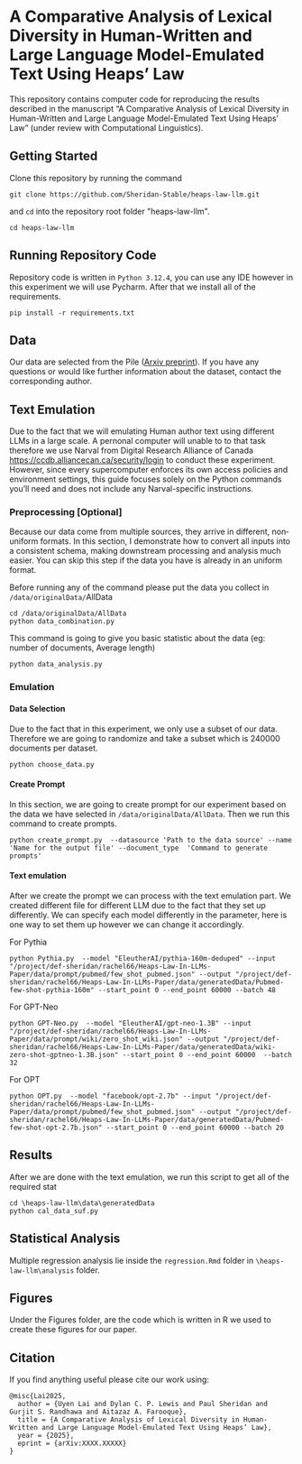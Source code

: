 # A Comparative Analysis of Lexical Diversity in Human-Written and Large Language Model-Emulated Text Using Heaps’ Law

This repository contains computer code for reproducing the results described in the manuscript “A Comparative Analysis of Lexical Diversity in Human-Written and Large Language Model-Emulated Text Using Heaps’ Law” (under review with Computational Linguistics).

## Getting Started

Clone this repository by running the command
```
git clone https://github.com/Sheridan-Stable/heaps-law-llm.git
```

and `cd` into the repository root folder "heaps-law-llm".
```
cd heaps-law-llm
```

## Running Repository Code

Repository code is written in `Python 3.12.4`, you can use any IDE however in this experiment we will use Pycharm. 
After that we install all of the requirements. 

```
pip install -r requirements.txt
```

## Data
Our data are selected from the Pile ([Arxiv preprint](https://arxiv.org/abs/2101.00027)). If you have any questions or would like further information about the dataset, contact the corresponding author.

## Text Emulation
Due to the fact that we will emulating Human author text using different LLMs in a large scale. A pernonal computer will unable to to that task therefore we use Narval from Digital Research Alliance of Canada <https://ccdb.alliancecan.ca/security/login> to conduct these experiment. However, since every supercomputer enforces its own access policies and environment settings, this guide focuses solely on the Python commands you’ll need and does not include any Narval-specific instructions.


### Preprocessing [Optional]
Because our data come from multiple sources, they arrive in different, non‐uniform formats. In this section, I demonstrate how to convert all inputs into a consistent schema, making downstream processing and analysis much easier. You can skip this step if the data you have is already in an uniform format.

Before  running any of the command please put the data you collect in `/data/originalData/`AllData

```
cd /data/originalData/AllData
python data_combination.py
```

This command is going to give you basic statistic about the data (eg: number of documents, Average length)

```
python data_analysis.py
```

### Emulation

#### Data Selection
Due to the fact that in this experiment, we only use a subset of our data. Therefore we are going to randomize and take a subset which is 240000 documents per dataset.  

```
python choose_data.py
```

#### Create Prompt
In this section, we are going to create prompt for our experiment based on the data we have selected in `/data/originalData/AllData`.
Then we run this command to create prompts.

```
python create_prompt.py  --datasource 'Path to the data source' --name 'Name for the output file' --document_type  'Command to generate prompts'
```

#### Text emulation
After we create the prompt we can process with the text emulation part. 
We created different file for different LLM due to the fact that they set up differently.
We can specify each model differently in the parameter, here is one way to set them up however we can change it accordingly.

For Pythia
```
python Pythia.py  --model "EleutherAI/pythia-160m-deduped" --input "/project/def-sheridan/rachel66/Heaps-Law-In-LLMs-Paper/data/prompt/pubmed/few_shot_pubmed.json" --output "/project/def-sheridan/rachel66/Heaps-Law-In-LLMs-Paper/data/generatedData/Pubmed-few-shot-pythia-160m" --start_point 0 --end_point 60000 --batch 48
```

For GPT-Neo
```
python GPT-Neo.py  --model "EleutherAI/gpt-neo-1.3B" --input "/project/def-sheridan/rachel66/Heaps-Law-In-LLMs-Paper/data/prompt/wiki/zero_shot_wiki.json" --output "/project/def-sheridan/rachel66/Heaps-Law-In-LLMs-Paper/data/generatedData/wiki-zero-shot-gptneo-1.3B.json" --start_point 0 --end_point 60000  --batch 32
```

For OPT 
```
python OPT.py  --model "facebook/opt-2.7b" --input "/project/def-sheridan/rachel66/Heaps-Law-In-LLMs-Paper/data/prompt/pubmed/few_shot_pubmed.json" --output "/project/def-sheridan/rachel66/Heaps-Law-In-LLMs-Paper/data/generatedData/Pubmed-few-shot-opt-2.7b.json" --start_point 0 --end_point 60000 --batch 20
```

## Results
After we are done with the text emulation, we run this script to get all of the required stat 

```
cd \heaps-law-llm\data\generatedData
python cal_data_suf.py
```

## Statistical Analysis
Multiple regression analysis lie inside the `regression.Rmd` folder in `\heaps-law-llm\analysis` folder. 

## Figures
Under the Figures folder, are the code which is written in R we used to create these figures for our paper. 

## Citation
If you find anything useful please cite our work using:
```
@misc{Lai2025,
  author = {Uyen Lai and Dylan C. P. Lewis and Paul Sheridan and Gurjit S. Randhawa and Aitazaz A. Farooque},
  title = {A Comparative Analysis of Lexical Diversity in Human-Written and Large Language Model-Emulated Text Using Heaps’ Law},
  year = {2025},
  eprint = {arXiv:XXXX.XXXXX}
}
```
